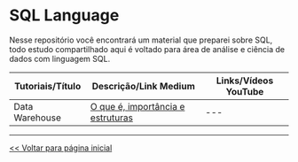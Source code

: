 # SQL Language
Nesse repositório você encontrará um material que preparei sobre SQL, todo estudo compartilhado aqui é voltado para área de análise e ciência de dados com linguagem SQL.

 | Tutoriais/Título | Descrição/Link Medium | Links/Vídeos YouTube |
 | --- | --- | --- |
 | Data Warehouse | [O que é, importância e estruturas](https://medium.com/@dev.daniel.amorim/data-warehouse-d88394743db1) | --- | 
 
 
 
 
 <hr>

[<< Voltar para página inicial](https://github.com/dev-daniel-amorim)
